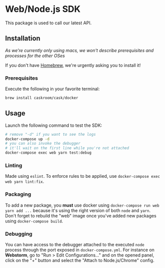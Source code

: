 # Web/Node.js SDK

This package is used to call our latest API.

## Installation

*As we're currently only using macs, we won't describe prerequisites and processes for the other OSes*

If you don't have [Homebrew](http://brew.sh/), we're urgently asking you to install it!

### Prerequisites

Execute the following in your favorite terminal:
```bash
brew install caskroom/cask/docker
```

## Usage

Launch the following command to test the SDK:
```bash
# remove "-d" if you want to see the logs 
docker-compose up -d
# you can also invoke the debugger
# it'll wait on the first line while you're not attached
docker-compose exec web yarn test:debug
```

### Linting

Made using `eslint`. To enforce rules to be applied, use `docker-compose exec web yarn lint:fix`.

### Packaging

To add a new package, you **must** use docker using `docker-compose run web yarn add ...`
because it's using the right version of both `node` and `yarn`.
Don't forget to rebuild the "web" image once you've added new packages using `docker-compose build`.

### Debugging

You can have access to the debugger attached to the executed `node` process through the port exposed in `docker-compose.yml`.
For instance on **Webstorm**, go to "Run > Edit Configurations..." and on the opened panel, click on the "+" button and select
the "Attach to Node.js/Chrome" config.
